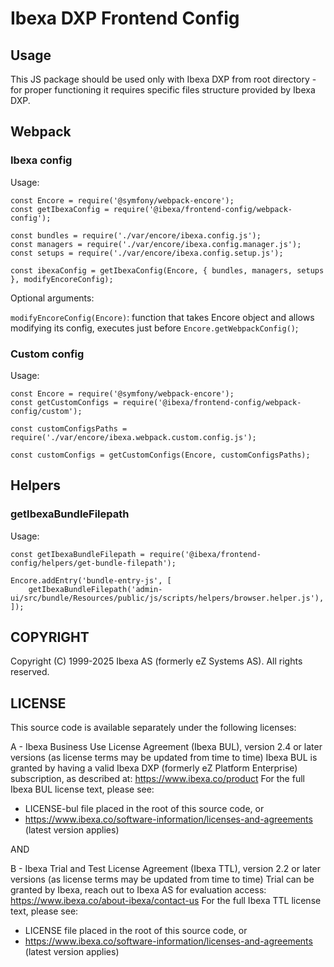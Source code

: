 # Ibexa DXP Frontend Config

## Usage
This JS package should be used only with Ibexa DXP from root directory - for proper functioning it requires specific files structure provided by Ibexa DXP.

## Webpack
### Ibexa config
Usage:
```
const Encore = require('@symfony/webpack-encore');
const getIbexaConfig = require('@ibexa/frontend-config/webpack-config');

const bundles = require('./var/encore/ibexa.config.js');
const managers = require('./var/encore/ibexa.config.manager.js');
const setups = require('./var/encore/ibexa.config.setup.js');

const ibexaConfig = getIbexaConfig(Encore, { bundles, managers, setups }, modifyEncoreConfig);
```
Optional arguments:

`modifyEncoreConfig(Encore)`: function that takes Encore object and allows modifying its config, executes just before `Encore.getWebpackConfig()`;

### Custom config
Usage:
```
const Encore = require('@symfony/webpack-encore');
const getCustomConfigs = require('@ibexa/frontend-config/webpack-config/custom');

const customConfigsPaths = require('./var/encore/ibexa.webpack.custom.config.js');

const customConfigs = getCustomConfigs(Encore, customConfigsPaths);
```

## Helpers
### getIbexaBundleFilepath
Usage:
```
const getIbexaBundleFilepath = require('@ibexa/frontend-config/helpers/get-bundle-filepath');

Encore.addEntry('bundle-entry-js', [
    getIbexaBundleFilepath('admin-ui/src/bundle/Resources/public/js/scripts/helpers/browser.helper.js'),
]);
```

## COPYRIGHT
Copyright (C) 1999-2025 Ibexa AS (formerly eZ Systems AS). All rights reserved.

## LICENSE
This source code is available separately under the following licenses:

A - Ibexa Business Use License Agreement (Ibexa BUL),
version 2.4 or later versions (as license terms may be updated from time to time)
Ibexa BUL is granted by having a valid Ibexa DXP (formerly eZ Platform Enterprise) subscription,
as described at: https://www.ibexa.co/product
For the full Ibexa BUL license text, please see:
- LICENSE-bul file placed in the root of this source code, or
- https://www.ibexa.co/software-information/licenses-and-agreements (latest version applies)

AND

B - Ibexa Trial and Test License Agreement (Ibexa TTL),
version 2.2 or later versions (as license terms may be updated from time to time)
Trial can be granted by Ibexa, reach out to Ibexa AS for evaluation access: https://www.ibexa.co/about-ibexa/contact-us
For the full Ibexa TTL license text, please see:
- LICENSE file placed in the root of this source code, or
- https://www.ibexa.co/software-information/licenses-and-agreements (latest version applies)
